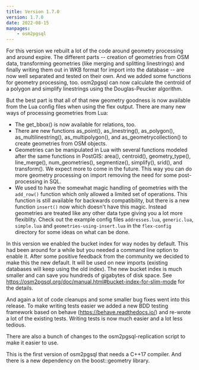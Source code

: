 ```yaml
---
title: Version 1.7.0
version: 1.7.0
date: 2022-08-15
manpages:
    - osm2pgsql
---
```


For this version we rebuilt a lot of the code around geometry processing and
around expire. The different parts -- creation of geometries from OSM data,
transforming geometries (like merging and splitting linestrings) and finally
writing them out in WKB format for import into the database -- are now well
separated and tested on their own. And we added some functions for geometry
processing, too. osm2pgsql can now calculate the centroid of a polygon and
simplify linestrings using the Douglas-Peucker algorithm.

But the best part is that all of that new geometry goodness is now available
from the  Lua config files when using the flex output. There are many new ways
of processing geometries from Lua:

* The get_bbox() is now available for relations, too.
* There are new functions as_point(), as_linestring(), as_polygon(),
  as_multilinestring(), as_multipolygon(), and as_geometrycollection()
  to create geometries from OSM objects.
* Geometries can be manipulated in Lua with several functions modeled after
  the same functions in PostGIS: area(), centroid(), geometry_type(),
  line_merge(), num_geometries(), segmentize(), simplify(), srid(), and
  transform(). We expect more to come in the future. This way you can do more
  geometry processing on import removing the need for some post-processing
  in SQL.
* We used to have the somewhat magic handling of geometries with the `add_row()`
  function which only allowed a limited set of operations. This function is
  still available for backwards compatibility, but there is a new function
  `insert()` now which doesn't have this magic. Instead geometries are treated
  like any other data type giving you a lot more flexiblity. Check out the
  example config files `addresses.lua`, `generic.lua`, `simple.lua` and
  `geometries-using-insert.lua` in the `flex-config` directory for some ideas
  on what can be done.

In this version we enabled the bucket index for way nodes by default. This had
been around for a while but you needed a command line option to enable it.
After some positive feedback from the community we decided to make this the new
default. It will be used on new imports (existing databases will keep using the
old index). The new bucket index is much smaller and can save you hundreds of
gigabytes of disk space. See
https://osm2pgsql.org/doc/manual.html#bucket-index-for-slim-mode for the
details.

And again a lot of code cleanups and some smaller bug fixes went into this
release. To make writing tests easier we added a new BDD testing framework
based on behave (https://behave.readthedocs.io/) and re-wrote a lot of the
existing tests. Writing tests is now much easier and a lot less tedious.

There are also a bunch of changes to the osm2pgsql-replication script to make
it easier to use.

This is the first version of osm2pgsql that needs a C++17 compiler. And there
is a new dependency on the boost::geometry library.


